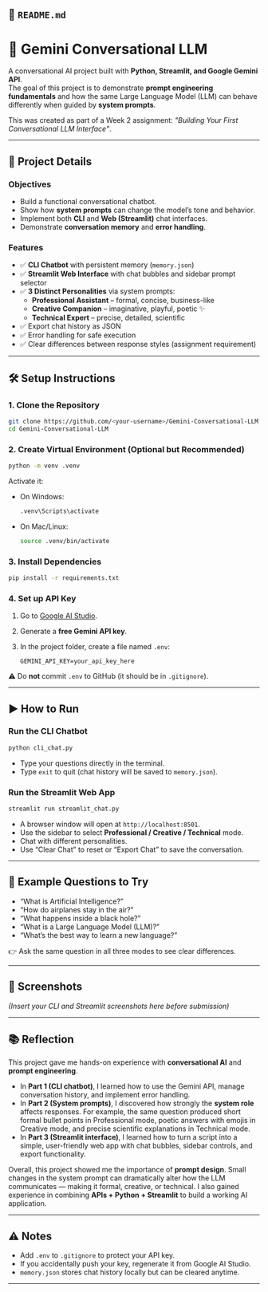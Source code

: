 ## 📄 `README.md`

# 🤖 Gemini Conversational LLM

A conversational AI project built with **Python, Streamlit, and Google Gemini API**.  
The goal of this project is to demonstrate **prompt engineering fundamentals** and how the same Large Language Model (LLM) can behave differently when guided by **system prompts**.  

This was created as part of a Week 2 assignment: *"Building Your First Conversational LLM Interface"*.

---

## 📜 Project Details

### Objectives
- Build a functional conversational chatbot.  
- Show how **system prompts** can change the model’s tone and behavior.  
- Implement both **CLI** and **Web (Streamlit)** chat interfaces.  
- Demonstrate **conversation memory** and **error handling**.  

### Features
- ✅ **CLI Chatbot** with persistent memory (`memory.json`)  
- ✅ **Streamlit Web Interface** with chat bubbles and sidebar prompt selector  
- ✅ **3 Distinct Personalities** via system prompts:
  - **Professional Assistant** – formal, concise, business-like  
  - **Creative Companion** – imaginative, playful, poetic ✨  
  - **Technical Expert** – precise, detailed, scientific  
- ✅ Export chat history as JSON  
- ✅ Error handling for safe execution  
- ✅ Clear differences between response styles (assignment requirement)  

---

## 🛠️ Setup Instructions

### 1. Clone the Repository
```bash
git clone https://github.com/<your-username>/Gemini-Conversational-LLM.git
cd Gemini-Conversational-LLM
````

### 2. Create Virtual Environment (Optional but Recommended)

```bash
python -m venv .venv
```

Activate it:

* On Windows:

  ```bash
  .venv\Scripts\activate
  ```
* On Mac/Linux:

  ```bash
  source .venv/bin/activate
  ```

### 3. Install Dependencies

```bash
pip install -r requirements.txt
```

### 4. Set up API Key

1. Go to [Google AI Studio](https://aistudio.google.com/).
2. Generate a **free Gemini API key**.
3. In the project folder, create a file named `.env`:

   ```
   GEMINI_API_KEY=your_api_key_here
   ```

⚠️ Do **not** commit `.env` to GitHub (it should be in `.gitignore`).

---

## ▶️ How to Run

### Run the CLI Chatbot

```bash
python cli_chat.py
```

* Type your questions directly in the terminal.
* Type `exit` to quit (chat history will be saved to `memory.json`).

### Run the Streamlit Web App

```bash
streamlit run streamlit_chat.py
```

* A browser window will open at `http://localhost:8501`.
* Use the sidebar to select **Professional / Creative / Technical** mode.
* Chat with different personalities.
* Use “Clear Chat” to reset or “Export Chat” to save the conversation.

---

## 🎯 Example Questions to Try

* “What is Artificial Intelligence?”
* “How do airplanes stay in the air?”
* “What happens inside a black hole?”
* “What is a Large Language Model (LLM)?”
* “What’s the best way to learn a new language?”

👉 Ask the same question in all three modes to see clear differences.

---

## 📸 Screenshots

*(Insert your CLI and Streamlit screenshots here before submission)*

---

## 📚 Reflection

This project gave me hands-on experience with **conversational AI** and **prompt engineering**.

* In **Part 1 (CLI chatbot)**, I learned how to use the Gemini API, manage conversation history, and implement error handling.
* In **Part 2 (System prompts)**, I discovered how strongly the **system role** affects responses. For example, the same question produced short formal bullet points in Professional mode, poetic answers with emojis in Creative mode, and precise scientific explanations in Technical mode.
* In **Part 3 (Streamlit interface)**, I learned how to turn a script into a simple, user-friendly web app with chat bubbles, sidebar controls, and export functionality.

Overall, this project showed me the importance of **prompt design**. Small changes in the system prompt can dramatically alter how the LLM communicates — making it formal, creative, or technical. I also gained experience in combining **APIs + Python + Streamlit** to build a working AI application.

---

## ⚠️ Notes

* Add `.env` to `.gitignore` to protect your API key.
* If you accidentally push your key, regenerate it from Google AI Studio.
* `memory.json` stores chat history locally but can be cleared anytime.

---

```

